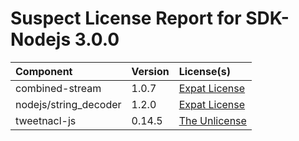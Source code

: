 
Suspect License Report for SDK-Nodejs 3.0.0
===========================================

|Component|Version|License(s)|
| :--- | :--- | :--- |
|combined-stream|1.0.7|[Expat License](../../license-data/19bd4215-a4d4-4ffe-8e54-fcd9558d4e96.txt)|
|nodejs/string_decoder|1.2.0|[Expat License](../../license-data/19bd4215-a4d4-4ffe-8e54-fcd9558d4e96.txt)|
|tweetnacl-js|0.14.5|[The Unlicense](../../license-data/57b1f355-a0a0-4f5e-b4dd-019296e4eda6.txt)|
